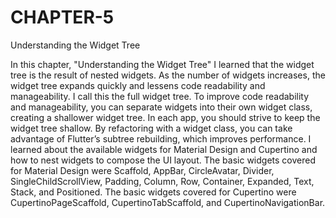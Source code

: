 # CHAPTER-5

Understanding the Widget Tree

In this chapter, "Understanding the Widget Tree" I learned that the widget tree is the result of nested widgets. As the number of widgets increases, the widget tree expands quickly and lessens code readability and manageability. I call this the full widget tree. To improve code readability and manageability, you can separate widgets into their own widget class, creating a shallower widget tree. In each app, you should strive to keep the widget tree shallow. By refactoring with a widget class, you can take advantage of Flutter’s subtree rebuilding, which improves performance. I learned about the available widgets for Material Design and Cupertino and how to nest widgets to compose the UI layout. The basic widgets covered for Material Design were Scaffold, AppBar, CircleAvatar, Divider, SingleChildScrollView, Padding, Column, Row, Container, Expanded, Text, Stack, and Positioned. The basic widgets covered for Cupertino were CupertinoPageScaffold, CupertinoTabScaffold, and CupertinoNavigationBar.

